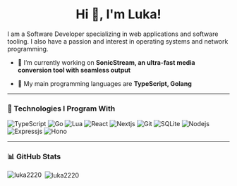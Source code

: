 <h1 align="center">Hi 👋, I'm Luka!</h1>

<p>I am a Software Developer specializing in web applications and software tooling. I also have a passion and interest in operating systems and network programming.</p>

- 🔭 I’m currently working on **SonicStream, an ultra-fast media conversion tool with seamless output**

- 💬 My main programming languages are **TypeScript, Golang**

---
### 👾 Technologies I Program With
<p>
<img alt="TypeScript" src="https://img.shields.io/badge/-TypeScript-007ACC?style=flat-square&logo=typescript&logoColor=white" />
<img alt="Go" src="https://img.shields.io/badge/-Go-E10098?style=flat-square&logo=go&logoColor=white">
<img alt="Lua" src="https://img.shields.io/badge/-Lua-0C0950?style=flat-square&logo=lua&logoColor=white">
<img alt="React" src="https://img.shields.io/badge/-React-45b8d8?style=flat-square&logo=react&logoColor=white" />
<img alt="Nextjs" src="https://img.shields.io/badge/-Next.js-000000?style=flat-square&logo=nextdotjs&logoColor=white" />
<img alt="Git" src="https://img.shields.io/badge/-Git-F05032?style=flat-square&logo=git&logoColor=white" />
<img alt="SQLite" src="https://img.shields.io/badge/-SQLite-311C87?style=flat-square&logo=sqlite&logoColor=white">
<img alt="Nodejs" src="https://img.shields.io/badge/-Nodejs-13aa52?style=flat-square&logo=Node.js&logoColor=white" />
<img alt="Expressjs" src="https://img.shields.io/badge/-Expressjs-43853d?style=flat-square&logo=express&logoColor=white" />
<img alt="Hono" src="https://img.shields.io/badge/-Hono-f08432?style=flat-square&logo=hono&logoColor=white" />
</p>

---
### 📊 GitHub Stats
<p><img align="left" src="https://github-readme-stats.vercel.app/api/top-langs?username=luka2220&show_icons=true&locale=en&theme=tokyonight&cache_seconds=3600" alt="luka2220" /></p>

<p>&nbsp;<img align="center" src="https://github-readme-stats.vercel.app/api?username=luka2220&show_icons=true&locale=en&theme=tokyonight&cache_seconds=3600" alt="luka2220" /></p>

